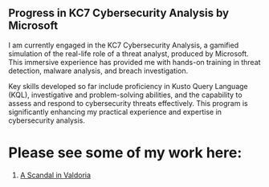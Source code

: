 ## Progress in KC7 Cybersecurity Analysis by Microsoft
I am currently engaged in the KC7 Cybersecurity Analysis, a gamified simulation of the real-life role of a threat analyst, produced by Microsoft. This immersive experience has provided me with hands-on training in threat detection, malware analysis, and breach investigation. 

Key skills developed so far include proficiency in Kusto Query Language (KQL), investigative and problem-solving abilities, and the capability to assess and respond to cybersecurity threats effectively. This program is significantly enhancing my practical experience and expertise in cybersecurity analysis.

# Please see some of my work here:
1. [A Scandal in Valdoria](/kc7/ascandalinvaltoria.md)
